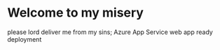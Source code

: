 # Welcome to my misery

please lord deliver me from my sins;
Azure App Service web app ready deployment
